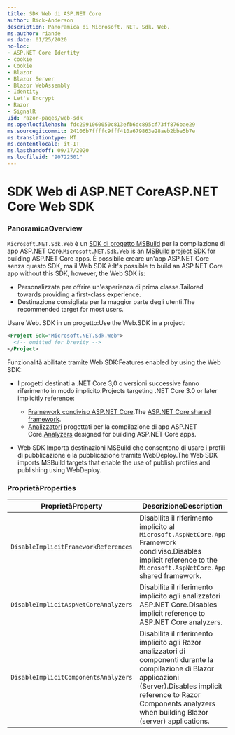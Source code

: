 ```yaml
---
title: SDK Web di ASP.NET Core
author: Rick-Anderson
description: Panoramica di Microsoft. NET. Sdk. Web.
ms.author: riande
ms.date: 01/25/2020
no-loc:
- ASP.NET Core Identity
- cookie
- Cookie
- Blazor
- Blazor Server
- Blazor WebAssembly
- Identity
- Let's Encrypt
- Razor
- SignalR
uid: razor-pages/web-sdk
ms.openlocfilehash: fdc2991060050c813efb6dc895cf73ff876bae29
ms.sourcegitcommit: 24106b7ffffc9fff410a679863e28aeb2bbe5b7e
ms.translationtype: MT
ms.contentlocale: it-IT
ms.lasthandoff: 09/17/2020
ms.locfileid: "90722501"
---
```

# <a name="aspnet-core-web-sdk"></a><span data-ttu-id="fc1ab-103">SDK Web di ASP.NET Core</span><span class="sxs-lookup"><span data-stu-id="fc1ab-103">ASP.NET Core Web SDK</span></span>

### <a name="overview"></a><span data-ttu-id="fc1ab-104">Panoramica</span><span class="sxs-lookup"><span data-stu-id="fc1ab-104">Overview</span></span>

<span data-ttu-id="fc1ab-105">`Microsoft.NET.Sdk.Web` è un [SDK di progetto MSBuild](/visualstudio/msbuild/how-to-use-project-sdk) per la compilazione di app ASP.NET Core.</span><span class="sxs-lookup"><span data-stu-id="fc1ab-105">`Microsoft.NET.Sdk.Web` is an [MSBuild project SDK](/visualstudio/msbuild/how-to-use-project-sdk) for building ASP.NET Core apps.</span></span> <span data-ttu-id="fc1ab-106">È possibile creare un'app ASP.NET Core senza questo SDK, ma il Web SDK è:</span><span class="sxs-lookup"><span data-stu-id="fc1ab-106">It's possible to build an ASP.NET Core app without this SDK, however, the Web SDK is:</span></span>

* <span data-ttu-id="fc1ab-107">Personalizzata per offrire un'esperienza di prima classe.</span><span class="sxs-lookup"><span data-stu-id="fc1ab-107">Tailored towards providing a first-class experience.</span></span>
* <span data-ttu-id="fc1ab-108">Destinazione consigliata per la maggior parte degli utenti.</span><span class="sxs-lookup"><span data-stu-id="fc1ab-108">The recommended target for most users.</span></span>

<span data-ttu-id="fc1ab-109">Usare Web. SDK in un progetto:</span><span class="sxs-lookup"><span data-stu-id="fc1ab-109">Use the Web.SDK in a project:</span></span>

  ```xml
  <Project Sdk="Microsoft.NET.Sdk.Web">
    <!-- omitted for brevity -->
  </Project>
  ```

<span data-ttu-id="fc1ab-110">Funzionalità abilitate tramite Web SDK:</span><span class="sxs-lookup"><span data-stu-id="fc1ab-110">Features enabled by using the Web SDK:</span></span>

* <span data-ttu-id="fc1ab-111">I progetti destinati a .NET Core 3,0 o versioni successive fanno riferimento in modo implicito:</span><span class="sxs-lookup"><span data-stu-id="fc1ab-111">Projects targeting .NET Core 3.0 or later implicitly reference:</span></span>

  * <span data-ttu-id="fc1ab-112">[Framework condiviso ASP.NET Core](xref:fundamentals/metapackage-app).</span><span class="sxs-lookup"><span data-stu-id="fc1ab-112">The [ASP.NET Core shared framework](xref:fundamentals/metapackage-app).</span></span>
  * <span data-ttu-id="fc1ab-113">[Analizzatori](/visualstudio/extensibility/getting-started-with-roslyn-analyzers) progettati per la compilazione di app ASP.NET Core.</span><span class="sxs-lookup"><span data-stu-id="fc1ab-113">[Analyzers](/visualstudio/extensibility/getting-started-with-roslyn-analyzers) designed for building ASP.NET Core apps.</span></span>
* <span data-ttu-id="fc1ab-114">Web SDK Importa destinazioni MSBuild che consentono di usare i profili di pubblicazione e la pubblicazione tramite WebDeploy.</span><span class="sxs-lookup"><span data-stu-id="fc1ab-114">The Web SDK imports MSBuild targets that enable the use of publish profiles and publishing using WebDeploy.</span></span>

### <a name="properties"></a><span data-ttu-id="fc1ab-115">Proprietà</span><span class="sxs-lookup"><span data-stu-id="fc1ab-115">Properties</span></span>

| <span data-ttu-id="fc1ab-116">Proprietà</span><span class="sxs-lookup"><span data-stu-id="fc1ab-116">Property</span></span> | <span data-ttu-id="fc1ab-117">Descrizione</span><span class="sxs-lookup"><span data-stu-id="fc1ab-117">Description</span></span> |
| -------- | ----------- |
| `DisableImplicitFrameworkReferences` | <span data-ttu-id="fc1ab-118">Disabilita il riferimento implicito al `Microsoft.AspNetCore.App` Framework condiviso.</span><span class="sxs-lookup"><span data-stu-id="fc1ab-118">Disables implicit reference to the `Microsoft.AspNetCore.App` shared framework.</span></span> |
| `DisableImplicitAspNetCoreAnalyzers` | <span data-ttu-id="fc1ab-119">Disabilita il riferimento implicito agli analizzatori ASP.NET Core.</span><span class="sxs-lookup"><span data-stu-id="fc1ab-119">Disables implicit reference to ASP.NET Core analyzers.</span></span> |
| `DisableImplicitComponentsAnalyzers` | <span data-ttu-id="fc1ab-120">Disabilita il riferimento implicito agli Razor analizzatori di componenti durante la compilazione di Blazor applicazioni (Server).</span><span class="sxs-lookup"><span data-stu-id="fc1ab-120">Disables implicit reference to Razor Components analyzers when building Blazor (server) applications.</span></span> |